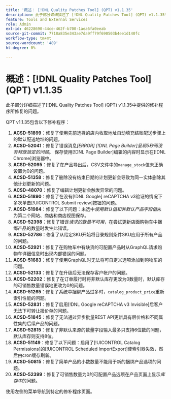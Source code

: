 ```yaml
---
title: '概述： [!DNL Quality Patches Tool] (QPT) v1.1.35'
description: 此子部分详细描述了 [!DNL Quality Patches Tool] (QPT) v1.1.35中提供的修补程序所修复的问题。
feature: Tools and External Services
role: Admin
exl-id: 46228690-44ce-462f-b700-1aea6fa0eeab
source-git-commit: 7718a835e343ae7da9ff79f690503b4ee1d140fc
workflow-type: tm+mt
source-wordcount: '489'
ht-degree: 0%

---
```


# 概述：[!DNL Quality Patches Tool] (QPT) v1.1.35

此子部分详细描述了[!DNL Quality Patches Tool] (QPT) v1.1.35中提供的修补程序所修复的问题。

QPT v1.1.35包含以下修补程序：

1. **ACSD-51899**：修复了使用先前选择的店内收取地址自动填充结账配送步骤上的默认配送地址的问题。
1. **ACSD-52041**：修复了错误消息&#x200B;*[ERROR] [!DNL Page Builder]呈现5秒而没有释放锁定的问题*。 保存使用[!DNL Page Builder]编辑的内容时显示在[!DNL Chrome]浏览器中。
1. **ACSD-52095**：修复了在产品导出后，CSV文件中的`manage_stock`值未正确设置为0的问题。
1. **ACSD-51358**：修复了删除没有结束日期的计划更新会导致为同一实体删除其他计划更新的问题。
1. **ACSD-48070**：修复了编辑计划更新会触发异常的问题。
1. **ACSD-51890**：修复了在没有[!DNL Google] reCAPTCHA v3验证的情况下多次单击[!UICONTROL Submit review]按钮的问题。
1. **ACSD-51984**：修复了以下问题：未选中&#x200B;*使用默认值和非默认产品字段值*&#x200B;未为第二个网站、商店和商店视图保存。
1. **ACSD-52398**：修复了错误&#x200B;*请求的数量不可用*，在尝试更新店面购物车中捆绑产品的数量时发生此错误。
1. **ACSD-52786**：修复了从给定SKU开始将目录规则条件SKU应用于所有产品的问题。
1. **ACSD-52921**：修复了在购物车中有缺货的可配置产品时从GraphQL请求购物车详细信息时出现内部错误的问题。
1. **ACSD-51683**：修复了使用GraphQL时无法将可自定义选项添加到购物车的问题。
1. **ACSD-52133**：修复了在升级后无法保存客户帐户的问题。
1. **ACSD-52202**：修复了在订单履行时将非默认库存更改为0数量时，默认库存的可销售数量错误地更改为0的问题。
1. **ACSD-51265**：修复了系统中捆绑产品过多时，`catalog_product_price`重新索引性能的问题。
1. **ACSD-52831**：修复了启用[!DNL Google reCAPTCHA v3 Invisible]后客户无法下可转让报价单的问题。
1. **ACSD-51845**：修复了无法通过异步批量REST API更新具有层价格和不同属性集的后续产品的问题。
1. **ACSD-52815**：修复了非默认来源的数量字段输入最多只支持6位数的问题，默认库存则支持8位。
1. **ACSD-51149**：修复了以下问题：启用了[!UICONTROL Catalog Permissions]的[!UICONTROL Scheduled ImportExport]使索引器失效，然后由cron缓存刷新。
1. **ACSD-50815**：修复了简单产品的小数数量不能用于新的捆绑产品选项的问题。
1. **ACSD-52399**：修复了可销售数量为0的可配置产品选项在产品页面上显示&#x200B;*库存中*&#x200B;的问题。

使用左侧的菜单导航到特定的修补程序页面。
